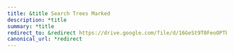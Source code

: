 ```yaml
---
title: &title Search Trees Marked
description: *title
summary: *title
redirect_to: &redirect https://drive.google.com/file/d/16GeSt9T0FeoOPTbB-ZiQyHFJv584hS-a/view?usp=drive_link
canonical_url: *redirect
---
```

